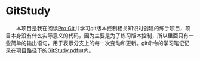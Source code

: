 # GitStudy
&ensp;&ensp;&ensp;&ensp;本项目是我在阅读[Pro Git](https://gitee.com/progit/)并学习git版本控制相关知识时创建的练手项目，项目本身没有什么实际意义的代码，因为主要是为了练习版本控制，所以里面只有一些简单的输出语句，用于表示分支上的每一次变动和更新。git命令的学习笔记记录在项目路径下的[GitStudy.pdf中](https://github.com/Jajia/GitStudy/blob/master/GitStudy.pdf)内。
